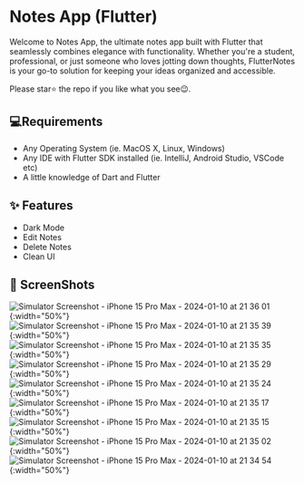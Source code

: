 # Notes App (Flutter)

Welcome to Notes App, the ultimate notes app built with Flutter that seamlessly combines elegance with functionality. Whether you're a student, professional, or just someone who loves jotting down thoughts, FlutterNotes is your go-to solution for keeping your ideas organized and accessible.

Please star⭐ the repo if you like what you see😉.

## 💻Requirements

- Any Operating System (ie. MacOS X, Linux, Windows)
- Any IDE with Flutter SDK installed (ie. IntelliJ, Android Studio, VSCode etc)
- A little knowledge of Dart and Flutter

## ✨ Features

- Dark Mode
- Edit Notes
- Delete Notes
- Clean UI

## 📸 ScreenShots

![Simulator Screenshot - iPhone 15 Pro Max - 2024-01-10 at 21 36 01](https://github.com/AnupamSrivastava003/Notes-Flutter/assets/125076213/7d588835-bb2f-42ff-ac93-caa17ed07512){:width="50%"} 
![Simulator Screenshot - iPhone 15 Pro Max - 2024-01-10 at 21 35 39](https://github.com/AnupamSrivastava003/Notes-Flutter/assets/125076213/e7991609-ed55-4d01-852b-e5244a94d8cc){:width="50%"}  
![Simulator Screenshot - iPhone 15 Pro Max - 2024-01-10 at 21 35 35](https://github.com/AnupamSrivastava003/Notes-Flutter/assets/125076213/5110728e-fa09-4368-8356-28c0c087d38b){:width="50%"}  
![Simulator Screenshot - iPhone 15 Pro Max - 2024-01-10 at 21 35 29](https://github.com/AnupamSrivastava003/Notes-Flutter/assets/125076213/e09be8b2-ae20-48d8-9828-7444d4143a57) {:width="50%"} 
![Simulator Screenshot - iPhone 15 Pro Max - 2024-01-10 at 21 35 24](https://github.com/AnupamSrivastava003/Notes-Flutter/assets/125076213/2dba9065-4e0a-4d3e-8ad3-000606b16236) {:width="50%"} 
![Simulator Screenshot - iPhone 15 Pro Max - 2024-01-10 at 21 35 17](https://github.com/AnupamSrivastava003/Notes-Flutter/assets/125076213/b3dfa16a-7e24-442e-9af6-9c35f3514cec){:width="50%"}  
![Simulator Screenshot - iPhone 15 Pro Max - 2024-01-10 at 21 35 15](https://github.com/AnupamSrivastava003/Notes-Flutter/assets/125076213/8770f6fd-2ba9-4e6e-b64d-9fe8323bb2ed){:width="50%"}  
![Simulator Screenshot - iPhone 15 Pro Max - 2024-01-10 at 21 35 02](https://github.com/AnupamSrivastava003/Notes-Flutter/assets/125076213/5f402804-2d0b-4b2b-8f08-20c66b7ddfce){:width="50%"}  
![Simulator Screenshot - iPhone 15 Pro Max - 2024-01-10 at 21 34 54](https://github.com/AnupamSrivastava003/Notes-Flutter/assets/125076213/c1f7ca18-0c2a-4a0c-8ebe-9906e58959ca){:width="50%"} 
